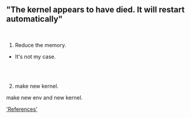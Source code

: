 ## "The kernel appears to have died. It will restart automatically"
   
<br>

1. Reduce the memory.

- It's not my case.

<br>
<br>

2. make new kernel.

make new env and new kernel.

<a href='http://www.techanswersweb.com/kernel-error-jupyter-notebook/'>'References'</a>
